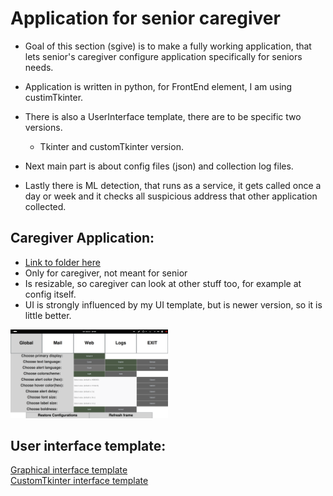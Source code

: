 # Application for senior caregiver
- Goal of this section (sgive) is to make a fully working application, that lets senior's
 caregiver configure application specifically for seniors needs.
- Application is written in python, for FrontEnd element, I am using custimTkinter.

- There is also a UserInterface template, there are to be specific two versions.
   - Tkinter and customTkinter version.

- Next main part is about config files (json) and collection log files.
- Lastly there is ML detection, that runs as a service, it gets called once a day or week and it checks all suspicious address that other application collected.


## Caregiver Application:
- [Link to folder here](src/CaregiverApp/) <br>
- Only for caregiver, not meant for senior
- Is resizable, so caregiver can look at other stuff too, for example at config itself.
- UI is strongly influenced by my UI template, but is newer version, so it is little better. <br>
<img src="https://github.com/RYUseless/senior-os/blob/dev/sgive/screenshots/CaregiverApp_GLOBAL.png" alt="App_screenshot_not_showing" style="width:50%;">


## User interface template:
[Graphical interface template](src/gui_template/) <br>
[CustomTkinter interface template](src/guiTemplateCustomTkinter/) <br>


